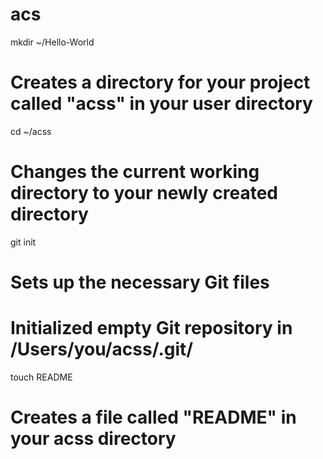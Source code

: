 acs
===
mkdir ~/Hello-World
# Creates a directory for your project called "acss" in your user directory

cd ~/acss
# Changes the current working directory to your newly created directory

git init
# Sets up the necessary Git files
# Initialized empty Git repository in /Users/you/acss/.git/

touch README
# Creates a file called "README" in your acss directory

